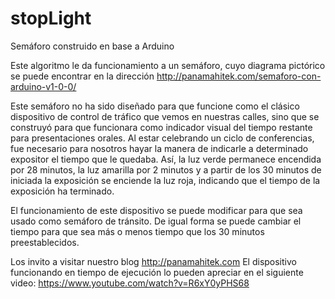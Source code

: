 stopLight
=========

Semáforo construido en base a Arduino

Este algoritmo le da funcionamiento a un semáforo, cuyo diagrama pictórico se puede encontrar en la dirección
http://panamahitek.com/semaforo-con-arduino-v1-0-0/

Este semáforo no ha sido diseñado para que funcione como el clásico dispositivo de control de tráfico que vemos en
nuestras calles, sino que se construyó para que funcionara como indicador visual del tiempo restante para presentaciones
orales.
Al estar celebrando un ciclo de conferencias, fue necesario para nosotros hayar la manera de indicarle a determinado
expositor el tiempo que le quedaba. Así, la luz verde permanece encendida por 28 minutos, la luz amarilla por 2 minutos
y a partir de los 30 minutos de iniciada la exposición se enciende la luz roja, indicando que el tiempo de la exposición
ha terminado.

El funcionamiento de este dispositivo se puede modificar para que sea usado como semáforo de tránsito. De igual forma
se puede cambiar el tiempo para que sea más o menos tiempo que los 30 minutos preestablecidos.

Los invito a visitar nuestro blog http://panamahitek.com
El dispositivo funcionando en tiempo de ejecución lo pueden apreciar en el siguiente video:
https://www.youtube.com/watch?v=R6xY0yPHS68
